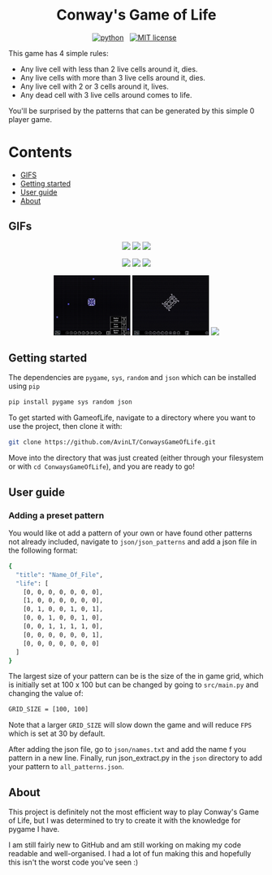 <h1 align="center">  Conway's Game of Life </h1>

<!-- buttons -->
<p align="center">
    <a href="https://www.python.org/">
        <img src="https://img.shields.io/badge/python-v3-blue.svg?style=for-the-badge"
            alt="python"></a> &nbsp;
    <a href="https://opensource.org/licenses/MIT">
        <img src="https://img.shields.io/badge/license-MIT-blue.svg?style=for-the-badge"
            alt="MIT license"></a> &nbsp;
</p>

This game has 4 simple rules:
* Any live cell with less than 2 live cells around it, dies.
* Any live cells with more than 3 live cells around it, dies.
* Any live cell with 2 or 3 cells around it, lives.
* Any dead cell with 3 live cells around comes to life.

You'll be surprised by the patterns that can be generated by this simple 0 player game.
# Contents

- [GIFS](#show-gifs)
- [Getting started](#getting-started)
- [User guide](#user-guide)
- [About](#about)

## GIFs
<p align="center">
    <img width=30% src="https://github.com/AvinLT/ConwaysGameOfLife/blob/e3b48d1b5b60db8ae94913faff551a2c74ee613e/media/starting.gif">
    <img width=30% src="https://github.com/AvinLT/ConwaysGameOfLife/blob/e3b48d1b5b60db8ae94913faff551a2c74ee613e/media/house.gif">
    <img width=30% src="https://github.com/AvinLT/ConwaysGameOfLife/blob/e3b48d1b5b60db8ae94913faff551a2c74ee613e/media/shuffle_and_clear.gif">
</p>
<p align="center">
    <img width=30% src="https://github.com/AvinLT/ConwaysGameOfLife/blob/e3b48d1b5b60db8ae94913faff551a2c74ee613e/media/changing.gif">
    <img width=30% src="https://github.com/AvinLT/ConwaysGameOfLife/blob/e3b48d1b5b60db8ae94913faff551a2c74ee613e/media/flower.gif">
    <img width=30% src="https://github.com/AvinLT/ConwaysGameOfLife/blob/e3b48d1b5b60db8ae94913faff551a2c74ee613e/media/pattern.gif">
</p>
<p align="center">
    <img width=30% src="https://github.com/AvinLT/ConwaysGameOfLife/blob/e3b48d1b5b60db8ae94913faff551a2c74ee613e/media/triangles.gif">
    <img width=30% src="https://github.com/AvinLT/ConwaysGameOfLife/blob/e3b48d1b5b60db8ae94913faff551a2c74ee613e/media/4_legs.gif">
    <img width=30% src="https://github.com/AvinLT/ConwaysGameOfLife/blob/e3b48d1b5b60db8ae94913faff551a2c74ee613e/media/irregular.gif">
</p>

## Getting started

The dependencies are `pygame`, `sys`, `random` and `json` which can be installed using `pip`
```bash
pip install pygame sys random json
```

To get started with GameofLife, navigate to a directory where you want to use the project, then clone it with:

```bash
git clone https://github.com/AvinLT/ConwaysGameOfLife.git
```

Move into the directory that was just created (either through your filesystem or with `cd ConwaysGameOfLife`), and you are ready to go!

## User guide

### Adding a preset pattern

You would like ot add a pattern of your own or have found other patterns not already included, navigate to
`json/json_patterns`
and add a json file in the following format:

```bash
{
  "title": "Name_Of_File",
  "life": [
    [0, 0, 0, 0, 0, 0, 0],
    [1, 0, 0, 0, 0, 0, 0],
    [0, 1, 0, 0, 1, 0, 1],
    [0, 0, 1, 0, 0, 1, 0],
    [0, 0, 1, 1, 1, 1, 0],
    [0, 0, 0, 0, 0, 0, 1],
    [0, 0, 0, 0, 0, 0, 0]
  ]
}
```
The largest size of your pattern can be is the size of the in game grid, which is initially set at 100 x 100 but can be changed by going to `src/main.py` and changing the value of:
```bash
GRID_SIZE = [100, 100]
```
Note that a larger `GRID_SIZE` will slow down the game and will reduce `FPS` which is set at 30 by default.

After adding the json file, go to `json/names.txt` and add the name f you pattern in a new line.
Finally, run json_extract.py in the `json` directory to add your pattern to `all_patterns.json`.

## About

This project is definitely not the most efficient way to play Conway's Game of Life, but I was determined to try to create it with the knowledge for pygame I have.


I am still fairly new to GitHub and am still working on making my code readable and well-organised. I had a lot of fun making this and hopefully this isn't the worst code you've seen :)
